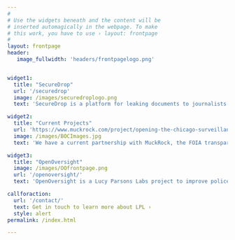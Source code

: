 ```yaml
---
#
# Use the widgets beneath and the content will be
# inserted automagically in the webpage. To make
# this work, you have to use › layout: frontpage
#
layout: frontpage
header:
   image_fullwidth: 'headers/frontpagelogo.png'


widget1:
  title: "SecureDrop"
  url: '/securedrop'
  image: /images/securedroplogo.png
  text: 'SecureDrop is a platform for leaking documents to journalists securely and without compromising sources. LPL has launched Black Rose, our SecureDrop instance. We are the only group running an instance in Chicago and will be assisting journalists in breaking stories.'

widget2:
  title: "Current Projects"
  url: 'https://www.muckrock.com/project/opening-the-chicago-surveillance-fund-25/'
  image: /images/BOCImages.jpg 
  text: 'We have a current partnership with MuckRock, the FOIA transparency organization, into the Chicago Police Departments use of 1505 funds. Based on civil asset forfeiture, 1505 is a slush fund that CPD maintains, with a significant portion of their purchases going into purchasing surveillance equipment.'

widget3:
  title: "OpenOversight"
  image: /images/OOfrontpage.png
  url: '/openoversight/'
  text: 'OpenOversight is a Lucy Parsons Labs project to improve police accountability using public and crowdsourced data. We maintain a database of police officers and provide a digital gallery that allows the public to identify the name and badge number of a police officer they would like to file a complaint about.'

callforaction:
  url: '/contact/'
  text: Get in touch to learn more about LPL ›
  style: alert
permalink: /index.html

---
```

